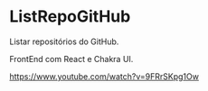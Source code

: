 # ListRepoGitHub
Listar repositórios do GitHub.

FrontEnd com React e Chakra UI.

https://www.youtube.com/watch?v=9FRrSKpg1Ow
